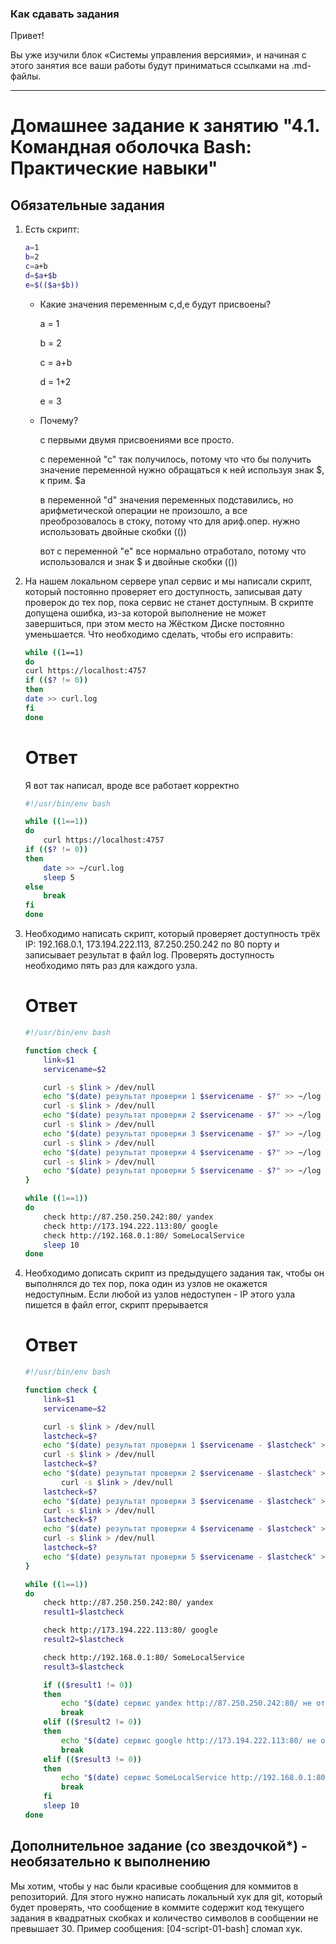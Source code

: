 ### Как сдавать задания

Привет! 

Вы уже изучили блок «Системы управления версиями», и начиная с этого занятия все ваши работы будут приниматься ссылками на .md-файлы.

---


# Домашнее задание к занятию "4.1. Командная оболочка Bash: Практические навыки"

## Обязательные задания

1. Есть скрипт:
	```bash
	a=1
	b=2
	c=a+b
	d=$a+$b
	e=$(($a+$b))
	```
	* Какие значения переменным c,d,e будут присвоены?

		a = 1
		
		b = 2
		
		c = a+b
		
		d = 1+2
		
		e = 3
		
	* Почему?

		с первыми двумя присвоениями все просто.
		
		с переменной "с" так получилось, потому что что бы получить значение переменной нужно обращаться к ней используя знак $, к прим. $a
		
		в переменной "d" значения переменных подставились, но арифметической операции не произошло, а все преоброзовалось в стоку, потому что для ариф.опер. нужно использовать двойные скобки (())
		
		вот с переменной "e" все нормально отработало, потому что использовался и знак $ и двойные скобки (())
		
1. На нашем локальном сервере упал сервис и мы написали скрипт, который постоянно проверяет его доступность, записывая дату проверок до тех пор, пока сервис не станет доступным. В скрипте допущена ошибка, из-за которой выполнение не может завершиться, при этом место на Жёстком Диске постоянно уменьшается. Что необходимо сделать, чтобы его исправить:
	```bash
	while ((1==1)
	do
	curl https://localhost:4757
	if (($? != 0))
	then
	date >> curl.log
	fi
	done
	```
	
	# Ответ
	Я вот так написал, вроде все работает корректно
	```bash
	#!/usr/bin/env bash

	while ((1==1))
	do
		curl https://localhost:4757
	if (($? != 0))
	then
		date >> ~/curl.log
		sleep 5
	else
		break
	fi
	done
	```
1. Необходимо написать скрипт, который проверяет доступность трёх IP: 192.168.0.1, 173.194.222.113, 87.250.250.242 по 80 порту и записывает результат в файл log. Проверять доступность необходимо пять раз для каждого узла.

	# Ответ
	```bash
	#!/usr/bin/env bash

	function check {
		link=$1
		servicename=$2

		curl -s $link > /dev/null
		echo "$(date) результат проверки 1 $servicename - $?" >> ~/log
		curl -s $link > /dev/null
		echo "$(date) результат проверки 2 $servicename - $?" >> ~/log
		curl -s $link > /dev/null
		echo "$(date) результат проверки 3 $servicename - $?" >> ~/log
		curl -s $link > /dev/null
		echo "$(date) результат проверки 4 $servicename - $?" >> ~/log
		curl -s $link > /dev/null
		echo "$(date) результат проверки 5 $servicename - $?" >> ~/log
	}

	while ((1==1))
	do
		check http://87.250.250.242:80/ yandex
		check http://173.194.222.113:80/ google
		check http://192.168.0.1:80/ SomeLocalService
		sleep 10
	done
	```


1. Необходимо дописать скрипт из предыдущего задания так, чтобы он выполнялся до тех пор, пока один из узлов не окажется недоступным. Если любой из узлов недоступен - IP этого узла пишется в файл error, скрипт прерывается
	
	# Ответ
	```bash
	#!/usr/bin/env bash

	function check {
		link=$1
		servicename=$2

		curl -s $link > /dev/null
		lastcheck=$?
		echo "$(date) результат проверки 1 $servicename - $lastcheck" >> ~/log
		curl -s $link > /dev/null
		lastcheck=$?
		echo "$(date) результат проверки 2 $servicename - $lastcheck" >> ~/log
	        curl -s $link > /dev/null
		lastcheck=$?
		echo "$(date) результат проверки 3 $servicename - $lastcheck" >> ~/log
		curl -s $link > /dev/null
		lastcheck=$?
		echo "$(date) результат проверки 4 $servicename - $lastcheck" >> ~/log
		curl -s $link > /dev/null
		lastcheck=$?
		echo "$(date) результат проверки 5 $servicename - $lastcheck" >> ~/log
	}

	while ((1==1))
	do
		check http://87.250.250.242:80/ yandex
		result1=$lastcheck

		check http://173.194.222.113:80/ google
		result2=$lastcheck

		check http://192.168.0.1:80/ SomeLocalService
		result3=$lastcheck

		if (($result1 != 0))
		then
			echo "$(date) сервис yandex http://87.250.250.242:80/ не отвечает" >> ~/error
			break
		elif (($result2 != 0))
		then
			echo "$(date) сервис google http://173.194.222.113:80/ не отвечает" >> ~/error
			break
		elif (($result3 != 0))
		then
			echo "$(date) сервис SomeLocalService http://192.168.0.1:80/ не отвечает" >> ~/error
			break
		fi
		sleep 10
	done
	```

## Дополнительное задание (со звездочкой*) - необязательно к выполнению

Мы хотим, чтобы у нас были красивые сообщения для коммитов в репозиторий. Для этого нужно написать локальный хук для git, который будет проверять, что сообщение в коммите содержит код текущего задания в квадратных скобках и количество символов в сообщении не превышает 30. Пример сообщения: \[04-script-01-bash\] сломал хук.


